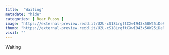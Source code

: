 ```yaml
---
title:  "Waiting"
metadate: "hide"
categories: [ Rear Pussy ]
image: "https://external-preview.redd.it/U2U-cS18LrgftCXwI943x50W25iDeRdqoV6V9KN4oMY.jpg?auto=webp&s=781c086a38b20d5fda58e71558f57d95c48d48d9"
thumb: "https://external-preview.redd.it/U2U-cS18LrgftCXwI943x50W25iDeRdqoV6V9KN4oMY.jpg?width=1080&crop=smart&auto=webp&s=8ab9ca9eeacee695602b2edf9c5dedd336cce558"
visit: ""
---
```

Waiting
